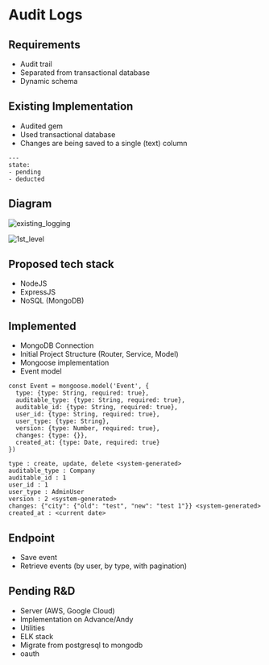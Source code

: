 # Audit Logs

## Requirements
  * Audit trail
  * Separated from transactional database
  * Dynamic schema

## Existing Implementation
  * Audited gem
  * Used transactional database
  * Changes are being saved to a single (text) column
  
  ```
  ---
  state:
  - pending
  - deducted
  ```
  
## Diagram
![existing_logging](https://user-images.githubusercontent.com/10264177/95716752-7f988480-0c9e-11eb-9a88-4cc256d86fd3.png)

![1st_level](https://user-images.githubusercontent.com/10264177/95716818-9e971680-0c9e-11eb-8626-3d10261c9284.png)

## Proposed tech stack
  * NodeJS
  * ExpressJS
  * NoSQL (MongoDB)
  
## Implemented
  * MongoDB Connection
  * Initial Project Structure (Router, Service, Model)
  * Mongoose implementation
  * Event model
  
  ```
  const Event = mongoose.model('Event', {
    type: {type: String, required: true},
    auditable_type: {type: String, required: true},
    auditable_id: {type: String, required: true},
    user_id: {type: String, required: true},
    user_type: {type: String},
    version: {type: Number, required: true},
    changes: {type: {}},
    created_at: {type: Date, required: true}
  })
  ```
  
  ```
  type : create, update, delete <system-generated>
  auditable_type : Company
  auditable_id : 1
  user_id : 1
  user_type : AdminUser
  version : 2 <system-generated>
  changes: {"city": {"old": "test", "new": "test 1"}} <system-generated>
  created_at : <current date>
  ```
  
## Endpoint
  * Save event
  * Retrieve events (by user, by type, with pagination)
  
## Pending R&D
  * Server (AWS, Google Cloud)
  * Implementation on Advance/Andy
  * Utilities
  * ELK stack
  * Migrate from postgresql to mongodb
  * oauth
  
  
